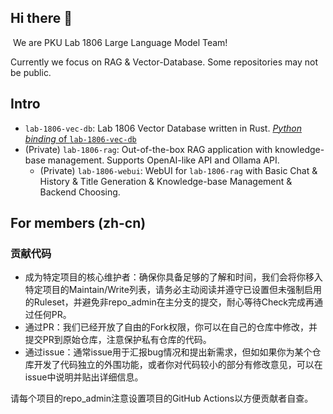 ## Hi there 👋
﻿
We are PKU Lab 1806 Large Language Model Team!

Currently we focus on RAG & Vector-Database. Some repositories may not be public.
﻿
## Intro

- `lab-1806-vec-db`: Lab 1806 Vector Database written in Rust. [*Python binding* of `lab-1806-vec-db`](https://pypi.org/project/lab-1806-vec-db/)
- (Private) `lab-1806-rag`: Out-of-the-box RAG application with knowledge-base management. Supports OpenAI-like API and Ollama API.
  - (Private) `lab-1806-webui`: WebUI for `lab-1806-rag` with Basic Chat & History & Title Generation & Knowledge-base Management & Backend Choosing.

## For members (zh-cn)

### 贡献代码

- 成为特定项目的核心维护者：确保你具备足够的了解和时间，我们会将你移入特定项目的Maintain/Write列表，请务必主动阅读并遵守已设置但未强制启用的Ruleset，并避免非repo_admin在主分支的提交，耐心等待Check完成再通过任何PR。
- 通过PR：我们已经开放了自由的Fork权限，你可以在自己的仓库中修改，并提交PR到原始仓库，注意保护私有仓库的代码。
- 通过issue：通常issue用于汇报bug情况和提出新需求，但如如果你为某个仓库开发了代码独立的外围功能，或者你对代码较小的部分有修改意见，可以在issue中说明并贴出详细信息。

请每个项目的repo_admin注意设置项目的GitHub Actions以方便贡献者自查。
